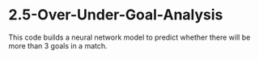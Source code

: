 # 2.5-Over-Under-Goal-Analysis
 This code builds a neural network model to predict whether there will be more than 3 goals in a match.
